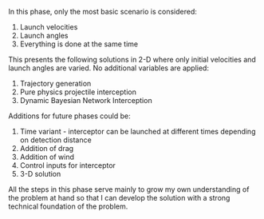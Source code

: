 In this phase, only the most basic scenario is considered:
1) Launch velocities
2) Launch angles
3) Everything is done at the same time


This presents the following solutions in 2-D where only initial velocities and launch angles are varied. No additional variables are applied:
1) Trajectory generation
2) Pure physics projectile interception
3) Dynamic Bayesian Network Interception 


Additions for future phases could be:
1) Time variant - interceptor can be launched at different times depending on detection distance
2) Addition of drag
3) Addition of wind 
4) Control inputs for interceptor
5) 3-D solution


All the steps in this phase serve mainly to grow my own understanding of the problem at hand so that I can develop the solution with a strong technical foundation of the problem.